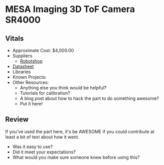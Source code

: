 # MESA Imaging 3D ToF Camera SR4000

## Vitals
* Approximate Cost: $4,000.00
* Suppliers
    * [Robotshop](http://www.robotshop.com/en/mesa-3d-tof-camera-sr4000-usb-5m-range.html)
* [Datasheet](http://www.robotshop.com/media/files/pdf/datasheet-400001.pdf)
* Libraries
* Known Projects:
* Other Resources:
    * Anything else you think would be helpful?
	* Tutorials for calibration?
	* A blog post about how to hack the part to do something awesome?
	* Put it here!

## Review

If you've used the part here, it's be AWESOME if you could contribute at least a bit of text about how it went.

* Was it easy to use?
* Did it meet your expectations?
* What would you make sure someone knew before using this?
